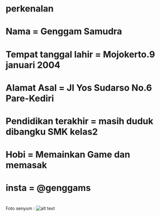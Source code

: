 # perkenalan
# Nama = Genggam Samudra
# Tempat tanggal lahir = Mojokerto.9 januari 2004
# Alamat Asal = Jl Yos Sudarso No.6 Pare-Kediri
# Pendidikan terakhir = masih duduk dibangku SMK kelas2
# Hobi = Memainkan Game dan memasak
# insta = @genggams
#
Foto senyum :
![alt text](https://github.com/genngam/perkenalan/blob/master/WhatsApp%20Image%202020-07-22%20at%201.44.33%20PM.jpeg) 
